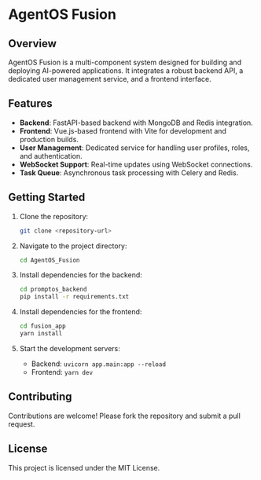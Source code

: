 # AgentOS Fusion

## Overview

AgentOS Fusion is a multi-component system designed for building and deploying AI-powered applications. It integrates a robust backend API, a dedicated user management service, and a frontend interface.

## Features

- **Backend**: FastAPI-based backend with MongoDB and Redis integration.
- **Frontend**: Vue.js-based frontend with Vite for development and production builds.
- **User Management**: Dedicated service for handling user profiles, roles, and authentication.
- **WebSocket Support**: Real-time updates using WebSocket connections.
- **Task Queue**: Asynchronous task processing with Celery and Redis.

## Getting Started

1. Clone the repository:
   ```bash
   git clone <repository-url>
   ```

2. Navigate to the project directory:
   ```bash
   cd AgentOS_Fusion
   ```

3. Install dependencies for the backend:
   ```bash
   cd promptos_backend
   pip install -r requirements.txt
   ```

4. Install dependencies for the frontend:
   ```bash
   cd fusion_app
   yarn install
   ```

5. Start the development servers:
   - Backend: `uvicorn app.main:app --reload`
   - Frontend: `yarn dev`

## Contributing

Contributions are welcome! Please fork the repository and submit a pull request.

## License

This project is licensed under the MIT License.
